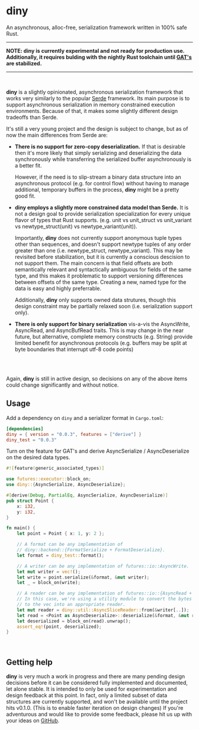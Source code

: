 # diny

An asynchronous, alloc-free, serialization framework written in 100% safe Rust.

---

**NOTE:  **diny** is currently experimental and not ready for production use. Additionally, it requires bulding with the nightly Rust toolchain until [GAT's](https://github.com/rust-lang/rust/issues/44265) are stabilized.**

---
<br/>

**diny** is a slightly opinionated, asynchronous serialization framework that works very similarly to the popular [Serde](https://serde.rs/) framework.  Its main purpose is to support asynchronous serialization in memory constrained execution environments. Because of that, it makes some slightly different design tradeoffs than Serde.

It's still a very young project and the design is subject to change, but as of now the main differences from Serde are:

- **There is no support for zero-copy deserialization.** If that is desirable then it's more likely that simply serializing and deserializing the data synchronously while transferring the serialized buffer asynchronously is a better fit.

    However, if the need is to slip-stream a binary data structure into an asynchronous protocol (e.g. for control flow) without having to manage additional, temporary buffers in the process, **diny** might be a pretty good fit.
- **diny employs a slightly more constrained data model than Serde.**  It is not a design goal to provide serialization specialization for every unique flavor of types that Rust supports. (e.g. unit vs unit_struct vs unit_variant vs newtype_struct(unit) vs newtype_variant(unit)).

    Importantly, **diny** does not currently support anonymous tuple types other than sequences, and doesn't support newtype tuples of any order greater than one (i.e. newtype_struct, newtype_variant).  This may be revisited before stabilization, but it is currently a conscious descision to not support them. The main concern is that field offsets are both semantically relevant and syntactically ambiguous for fields of the same type, and this makes it problematic to support versioning differences between offsets of the same type.  Creating a new, named type for the data is easy and highly preferrable.

    Additionally, **diny** only supports owned data strutures, though this design constraint may be partially relaxed soon (i.e. serialization support only).
- **There is only support for binary serialization** vis-a-vis the AsyncWrite, AsyncRead, and AsyncBufRead traits. This is may change in the near future, but alternative, complete memory constructs (e.g. String) provide limited benefit for asynchronous protocols (e.g. buffers may be split at byte boundaries that interrupt utf-8 code points)
<br/>
<br/>

Again, **diny** is still in active design, so decisions on any of the above items could change significantly and without notice.

## Usage

Add a dependency on `diny` and a serializer format in `Cargo.toml`:

```toml
[dependencies]
diny = { version = "0.0.3", features = ["derive"] }
diny_test = "0.0.3"
```

Turn on the feature for GAT's and derive AsyncSerialize / AsyncDeserialize
on the desired data types.

```rust
#![feature(generic_associated_types)]

use futures::executor::block_on;
use diny::{AsyncSerialize, AsyncDeserialize};

#[derive(Debug, PartialEq, AsyncSerialize, AsyncDeserialize)]
pub struct Point {
    x: i32,
    y: i32,
}

fn main() {
    let point = Point { x: 1, y: 2 };

    // A format can be any implementation of
    // diny::backend::{FormatSerialize + FormatDeserialize}.
    let format = diny_test::format();

    // A writer can be any implementation of futures::io::AsyncWrite.
    let mut writer = vec!();
    let write = point.serialize(&format, &mut writer);
    let _ = block_on(write);

    // A reader can be any implementation of futures::io::{AsyncRead + AsyncBufRead}.
    // In this case, we're using a utility module to convert the bytes written
    // to the vec into an appropriate reader.
    let mut reader = diny::util::AsyncSliceReader::from(&writer[..]);
    let read = <Point as AsyncDeserialize>::deserialize(&format, &mut reader);
    let deserialized = block_on(read).unwrap();
    assert_eq!(point, deserialized);
}
```

<br/>

## Getting help
**diny** is very much a work in progress and there are many pending design decisions before it can be considered fully implemented and documented, let alone stable. It is intended to only be used for experimentation and design feedback at this point.  In fact, only a limited subset of data structures are currently supported, and won't be available until the project hits v0.1.0.  (This is to enable faster iteration on design changes)  If you're adventurous and would like to provide some feedback, please hit us up with your ideas on [GitHub](https://github.com/dbdeviant/diny).
